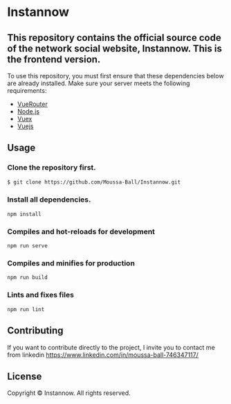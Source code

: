 # Instannow

## This repository contains the official source code of the network social website, Instannow. This is the frontend version.

To use this repository, you must first ensure that
these dependencies below are already installed.
Make sure your server meets the following requirements:

- [VueRouter](https://router.vuejs.org)
- [Node.js](https://nodejs.org/)
- [Vuex](https://vuex.vuejs.org)
- [Vuejs](https://vuejs.org)

## Usage

### Clone the repository first.

```bash
$ git clone https://github.com/Moussa-Ball/Instannow.git
```

### Install all dependencies.

```
npm install
```

### Compiles and hot-reloads for development

```
npm run serve
```

### Compiles and minifies for production

```
npm run build
```

### Lints and fixes files

```
npm run lint
```

## Contributing

If you want to contribute directly to the project, I invite you to contact me from linkedin https://www.linkedin.com/in/moussa-ball-746347117/

## License

Copyright © Instannow. All rights reserved.
